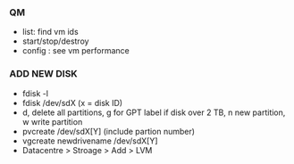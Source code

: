 ### QM
* list: find vm ids
* start/stop/destroy <vmid>
* config <vmid>: see vm performance

### ADD NEW DISK
* fdisk -l
* fdisk /dev/sdX (x = disk ID)
* d, delete all partitions, g for GPT label if disk over 2 TB, n new partition, w write partition
* pvcreate /dev/sdX[Y] (include partion number)
* vgcreate newdrivename /dev/sdX[Y]
* Datacentre > Stroage > Add > LVM
